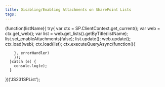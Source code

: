 ```yaml
---
title: Disabling/Enabling Attachments on SharePoint Lists
tags:
---
```


(function(listName){
      try{
        var ctx = SP.ClientContext.get_current();
        var web = ctx.get_web();
        var list = web.get_lists().getByTitle(listName);
        list.set_enableAttachments(false);
        list.update();
        web.update();
        ctx.load(web);
        ctx.load(list);
        ctx.executeQueryAsync(function(){
            
        }, errorHandler)
        });
      }catch (e) {
        console.log(e); 
      }
})('JS231SPList');